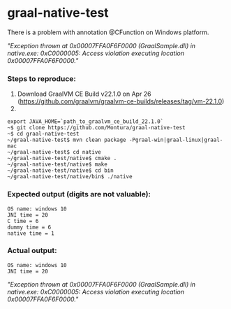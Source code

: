 # graal-native-test

There is a problem with annotation @CFunction on Windows platform.

_"Exception thrown at 0x00007FFA0F6F0000 (GraalSample.dll) in native.exe: 0xC0000005: Access violation executing location 0x00007FFA0F6F0000."_

### Steps to reproduce:
1. Download GraalVM CE Build v22.1.0 on Apr 26 (https://github.com/graalvm/graalvm-ce-builds/releases/tag/vm-22.1.0)
2. 
```
export JAVA_HOME=`path_to_graalvm_ce_build_22.1.0`
~$ git clone https://github.com/Montura/graal-native-test
~$ cd graal-native-test
~/graal-native-test$ mvn clean package -Pgraal-win|graal-linux|graal-mac
~/graal-native-test$ cd native
~/graal-native-test/native$ cmake .
~/graal-native-test/native$ make
~/graal-native-test/native$ cd bin
~/graal-native-test/native/bin$ ./native
```

### Expected output (digits are not valuable):
```
OS name: windows 10
JNI time = 20
C time = 6
dummy time = 6
native time = 1
```

### Actual output:
```
OS name: windows 10
JNI time = 20
```
_"Exception thrown at 0x00007FFA0F6F0000 (GraalSample.dll) in native.exe: 0xC0000005: Access violation executing location 0x00007FFA0F6F0000."_
